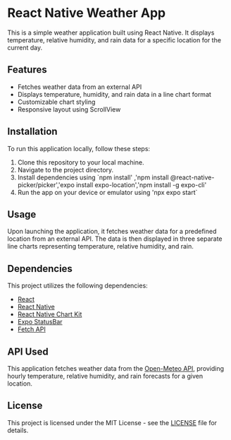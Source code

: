# React Native Weather App

This is a simple weather application built using React Native. It displays temperature, relative humidity, and rain data for a specific location for the current day.

## Features

- Fetches weather data from an external API
- Displays temperature, humidity, and rain data in a line chart format
- Customizable chart styling
- Responsive layout using ScrollView

## Installation

To run this application locally, follow these steps:

1. Clone this repository to your local machine.
2. Navigate to the project directory.
3. Install dependencies using `npm install' ,'npm install @react-native-picker/picker','expo install expo-location','npm install -g expo-cli'
4. Run the app on your device or emulator using 'npx expo start` 

## Usage

Upon launching the application, it fetches weather data for a predefined location from an external API. The data is then displayed in three separate line charts representing temperature, relative humidity, and rain.

## Dependencies

This project utilizes the following dependencies:

- [React](https://reactjs.org/)
- [React Native](https://reactnative.dev/)
- [React Native Chart Kit](https://github.com/indiespirit/react-native-chart-kit)
- [Expo StatusBar](https://docs.expo.dev/versions/latest/react-native/statusbar/)
- [Fetch API](https://developer.mozilla.org/en-US/docs/Web/API/Fetch_API)

## API Used

This application fetches weather data from the [Open-Meteo API](https://open-meteo.com/), providing hourly temperature, relative humidity, and rain forecasts for a given location.


## License

This project is licensed under the MIT License - see the [LICENSE](LICENSE) file for details.

